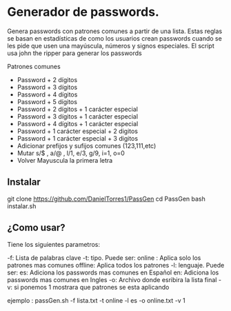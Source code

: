 # Generador de passwords.

Genera passwords con patrones comunes a partir de una lista. Estas reglas se basan en estadísticas de como los usuarios crean passwords cuando se les pide que usen una mayúscula, números y signos especiales. El script usa john the ripper para generar los passwords


Patrones comunes

- Password + 2 dígitos
- Password + 3 dígitos
- Password + 4 dígitos
- Password + 5 dígitos
- Password + 2 dígitos + 1 carácter especial
- Password + 3 dígitos + 1 carácter especial
- Password + 4 dígitos + 1 carácter especial
- Password + 1 carácter especial + 2 digitos
- Password + 1 carácter especial + 3 digitos
- Adicionar prefijos y sufijos comunes (123,111,etc)
- Mutar s/$ , a/@ , l/1, e/3, g/9, i=1, o=0
- Volver Mayuscula la primera letra

## Instalar
git clone https://github.com/DanielTorres1/PassGen
cd PassGen
bash instalar.sh

## ¿Como usar?

Tiene los siguientes parametros:

-f: Lista de palabras clave
-t: tipo. Puede ser:
		online : Aplica solo los patrones mas comunes
		offline: Aplica todos los patrones 
-l: lenguaje. Puede ser:
		es: Adiciona los passwords mas comunes en Español
		en: Adiciona los passwords mas comunes en Ingles
-o: Archivo donde esribira la lista final
-v: si ponemos 1 mostrara que patrones se esta aplicando

ejemplo :  passGen.sh -f lista.txt -t online -l es -o online.txt -v 1
